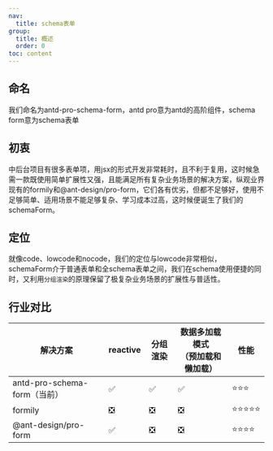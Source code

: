 ```yaml
---
nav:
  title: schema表单
group:
  title: 概述
  order: 0
toc: content
---
```


## 命名
我们命名为antd-pro-schema-form，antd pro意为antd的高阶组件，schema form意为schema表单

## 初衷
中后台项目有很多表单项，用jsx的形式开发非常耗时，且不利于复用，这时候急需一款既使用简单扩展性又强，且能满足所有复杂业务场景的解决方案，纵观业界现有的formily和@ant-design/pro-form，它们各有优劣，但都不足够好，使用不足够简单、适用场景不能足够复杂、学习成本过高，这时候便诞生了我们的schemaForm。

## 定位
就像code、lowcode和nocode，我们的定位与lowcode非常相似，schemaForm介于普通表单和全schema表单之间，我们在schema使用便捷的同时，又利用`分组渲染`的原理保留了极复杂业务场景的扩展性与普适性。

## 行业对比

| 解决方案 | reactive | 分组渲染 | 数据多加载模式<br/>（预加载和懒加载） | 性能 | 
| ----- | ------ | --- | -- | -- |
| antd-pro-schema-form（当前） | ✅ | ✅ | ✅ | ⭐️⭐️⭐️ |
| formily | ❎ | ❎ | ❎ | ⭐️⭐️⭐️⭐️⭐️ |
| @ant-design/pro-form | ✅ | ❎ | ❎ | ⭐️⭐️⭐️⭐️ |
